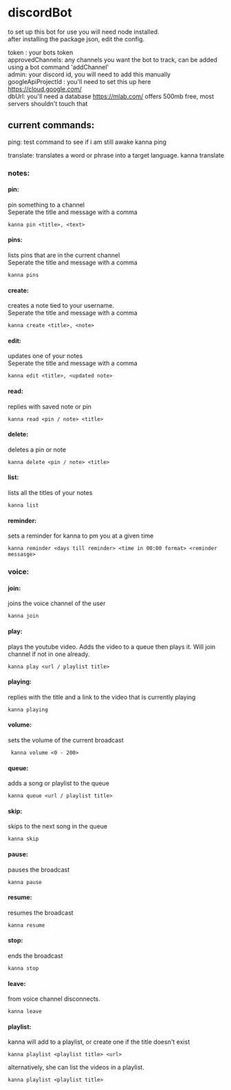 # discordBot

to set up this bot for use you will need node installed.<br>
after installing the package json, edit the config.<br>

token : your bots token<br>
approvedChannels: any channels you want the bot to track, can be added using a bot command 'addChannel'<br>
admin: your discord id, you will need to add this manually<br>
googleApiProjectId : you'll need to set this up here https://cloud.google.com/<br>
dbUrl: you'll need a database https://mlab.com/ offers 500mb free, most servers shouldn't touch that<br>

## current commands:

ping:
test command to see if i am still awake
kanna ping

translate:
translates a word or phrase into a target language.
kanna translate <language code> <phrase>

### notes:
#### pin: <br>
pin something to a channel<br>
Seperate the title and message with a comma
```
kanna pin <title>, <text>
```

#### pins:
lists pins that are in the current channel<br>
Seperate the title and message with a comma
```
kanna pins
```

#### create:
creates a note tied to your username.<br>
Seperate the title and message with a comma
```
kanna create <title>, <note>
```

#### edit:
updates one of your notes<br>
Seperate the title and message with a comma
```
kanna edit <title>, <updated note>
```

#### read:
replies with saved note or pin
```
kanna read <pin / note> <title>
```

#### delete:
deletes a pin or note
```
kanna delete <pin / note> <title>
```

#### list:
lists all the titles of your notes
```
kanna list
```

#### reminder:
sets a reminder for kanna to pm you at a given time
```
kanna reminder <days till reminder> <time in 00:00 format> <reminder messasge>
  ```

### voice:

#### join:
joins the voice channel of the user
```
kanna join
```

#### play:
plays the youtube video. Adds the video to a queue then plays it. Will join channel if not in one already.
```
kanna play <url / playlist title>
```

#### playing:
replies with the title and a link to the video that is currently playing
```
kanna playing
```

#### volume:
sets the volume of the current broadcast  
```
 kanna volume <0 - 200>
 ```

#### queue:
adds a song or playlist to the queue
```
kanna queue <url / playlist title>
```

#### skip:
skips to the next song in the queue
```
kanna skip
```

#### pause:
pauses the broadcast
```
kanna pause
```

#### resume:
resumes the broadcast
```
kanna resume
```

#### stop:
ends the broadcast
```
kanna stop
```

#### leave:
from voice channel disconnects.
```
kanna leave
```

#### playlist:
kanna will add to a playlist, or create one if the title doesn't exist
```
kanna playlist <playlist title> <url>
  ```

alternatively, she can list the videos in a playlist.
```
kanna playlist <playlist title>
  ```


